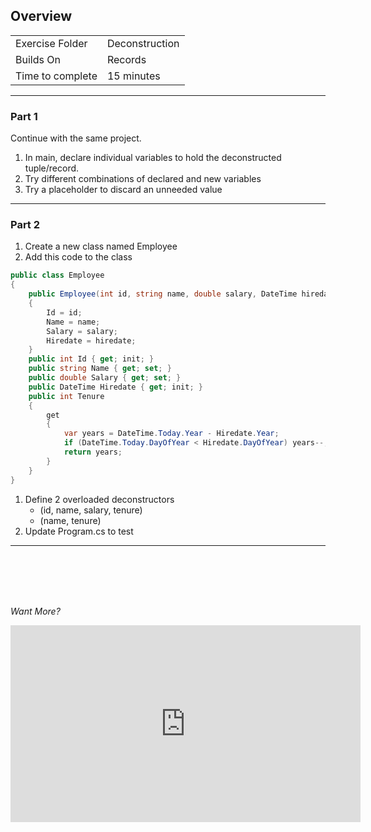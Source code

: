 ## Overview 

| | |
| --------- | --------------------------- |
| Exercise Folder | Deconstruction |
| Builds On | Records |
| Time to complete | 15 minutes

---

### Part 1

Continue with the same project.
1. In main, declare individual variables to hold the deconstructed tuple/record.
1. Try different combinations of declared and new variables
1. Try a placeholder to discard an unneeded value
---
### Part 2
1. Create a new class named Employee
1. Add this code to the class
```C#
public class Employee
{
    public Employee(int id, string name, double salary, DateTime hiredate)
    {
        Id = id;
        Name = name;
        Salary = salary;
        Hiredate = hiredate;
    }
    public int Id { get; init; }
    public string Name { get; set; }
    public double Salary { get; set; }
    public DateTime Hiredate { get; init; }
    public int Tenure
    {
        get
        {
            var years = DateTime.Today.Year - Hiredate.Year;
            if (DateTime.Today.DayOfYear < Hiredate.DayOfYear) years--;
            return years;
        }
    }
}
```

1. Define 2 overloaded deconstructors 
    - (id, name, salary, tenure)
    - (name, tenure)
1. Update Program.cs to test 


---
<br/>
<br/>
<br/>
<br/>

*Want More?*

<iframe width="560" height="315" src="https://www.youtube.com/embed/_T7utEXlxy4?si=dXP6TvbNTeP8JM9v" title="YouTube video player" frameborder="0" allow="accelerometer; autoplay; clipboard-write; encrypted-media; gyroscope; picture-in-picture; web-share" allowfullscreen></iframe>